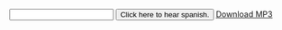 <script src="https://ajax.googleapis.com/ajax/libs/jquery/3.3.1/jquery.min.js"></script>

<input type="text" id="spanishPhrase"> <button onclick="speakSpanish()">Click here to hear spanish.</button>
<a href="https://audio1.spanishdict.com/audio?detect_lang=true&text=oso&format=mp3" id="downloadLink" target="_blank" rel="noopener noreferrer">Download MP3</a>
 
<script>
 
function speakSpanish() { 
   var val = $('#spanishPhrase').val();
   if (val) 
        location="https://audio1.spanishdict.com/audio?detect_lang=true&text="+val.replace(/\s+/g, '-').toLowerCase()+"&format=mp3";
}

$('#spanishPhrase').on('keypress', function (e) {
         if(e.which === 13){

            //Disable textbox to prevent multiple submit
            $(this).attr("disabled", "disabled");

            //Do Stuff, submit, etc..
            speakSpanish();

            //Enable the textbox again if needed.
            $(this).removeAttr("disabled");
         }
   });
   
$('#spanishPhrase').on('input',function(e){
    $("#downloadLink").attr("href", "https://audio1.spanishdict.com/audio?detect_lang=true&text="+$('#spanishPhrase').val().replace(/\s+/g, '-').toLowerCase()+"&format=mp3");
});
</script>

